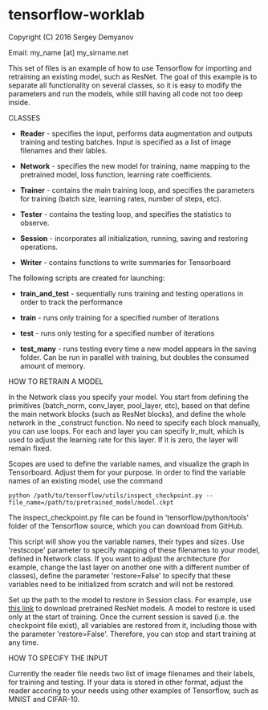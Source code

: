 # tensorflow-worklab
Copyright (C) 2016 Sergey Demyanov

Email: my_name [at] my_sirname.net

This set of files is an example of how to use Tensorflow for importing and retraining an existing model, such as ResNet. The goal of this example is to separate all functionality on several classes, so it is easy to modify the parameters and run the models, while still having all code not too deep inside. 

CLASSES

- **Reader** - specifies the input, performs data augmentation and outputs training and testing batches. Input is specified as a list of image filenames and their lables. 

- **Network** - specifies the new model for training, name mapping to the pretrained model, loss function, learning rate coefficients.

- **Trainer** - contains the main training loop, and specifies the parameters for training (batch size, learning rates, number of steps, etc).

- **Tester** - contains the testing loop, and specifies the statistics to observe.

- **Session** - incorporates all initialization, running, saving and restoring operations.

- **Writer** - contains functions to write summaries for Tensorboard

The following scripts are created for launching:

- **train_and_test** - sequentially runs training and testing operations in order to track the performance

- **train** - runs only training for a specified number of iterations

- **test** - runs only testing for a specified number of iterations

- **test_many** - runs testing every time a new model appears in the saving folder. Can be run in parallel with training, but doubles the consumed amount of memory.

HOW TO RETRAIN A MODEL

In the Network class you specify your model. You start from defining the primitives (batch_norm, conv_layer, pool_layer, etc), based on that define the main network blocks (such as ResNet blocks), and define the whole network in the _construct function. No need to specify each block manually, you can use loops. For each and layer you can specify lr_mult, which is used to adjust the learning rate for this layer. If it is zero, the layer will remain fixed. 

Scopes are used to define the variable names, and visualize the graph in Tensorboard. Adjust them for your purpose. In order to find the variable names of an existing model, use the command
```
python /path/to/tensorflow/utils/inspect_checkpoint.py --file_name=/path/to/pretrained_model/model.ckpt
```
The inspect_checkpoint.py file can be found in 'tensorflow/python/tools' folder of the Tensorflow source, which you can download from GitHub.

This script will show you the variable names, their types and sizes. Use 'restscope' parameter to specify mapping of these filenames to your model, defined in Network class. If you want to adjust the architecture (for example, change the last layer on another one with a different number of classes), define the parameter 'restore=False' to specify that these variables need to be initialized from scratch and will not be restored.

Set up the path to the model to restore in Session class. For example, use [this link](https://raw.githubusercontent.com/ry/tensorflow-resnet/master/data/tensorflow-resnet-pretrained-20160509.tar.gz.torrent) to download pretrained ResNet models. A model to restore is used only at the start of training. Once the current session is saved (i.e. the checkpoint file exist), all variables are restored from it, including those with the parameter 'restore=False'. Therefore, you can stop and start training at any time.

HOW TO SPECIFY THE INPUT

Currently the reader file needs two list of image filenames and their labels, for training and testing. If your data is stored in other format, adjust the reader accoring to your needs using other examples of Tensorflow, such as MNIST and CIFAR-10.
